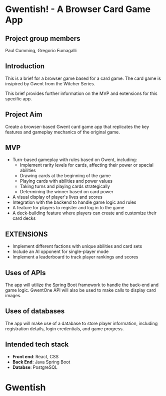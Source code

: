 # Gwentish! - A Browser Card Game App

## Project group members
Paul Cumming, Gregorio Fumagalli

## Introduction
This is a brief for a browser game based for a card game. The card game is insipired by Gwent from the Witcher Series.

This brief provides further information on the MVP and extensions for this specific app.

## Project Aim
Create a browser-based Gwent card game app that replicates the key features and gameplay mechanics of the original game.

## MVP
- Turn-based gameplay with rules based on Gwent, including:
  - Implement rarity levels for cards, affecting their power or special abilities
  - Drawing cards at the beginning of the game
  - Playing cards with abilities and power values
  - Taking turns and playing cards strategically
  - Determining the winner based on card power
- A visual display of player's lives and scores
- Integration with the backend to handle game logic and rules
- A feature for players to register and log in to the game
- A deck-building feature where players can create and customize their card decks

## EXTENSIONS
- Implement different factions with unique abilities and card sets
- Include an AI opponent for single-player mode
- Implement a leaderboard to track player rankings and scores

## Uses of APIs
The app will utilize the Spring Boot framework to handle the back-end and game logic. GwentOne API will also be used to make calls to display card images.

## Uses of databases
The app will make use of a database to store player information, including registration details, login credentials, and game progress.


## Intended tech stack

- **Front end**: React, CSS
- **Back End**: Java Spring Boot
- **Databse**: PostgreSQL
# Gwentish
